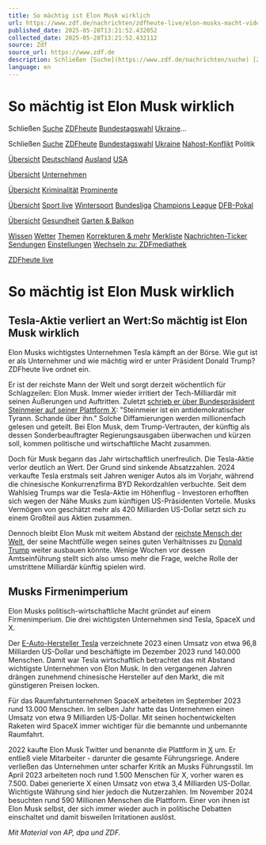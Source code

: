 ```yaml
---
title: So mächtig ist Elon Musk wirklich
url: https://www.zdf.de/nachrichten/zdfheute-live/elon-musks-macht-video-100.html
published_date: 2025-05-28T13:21:52.432052
collected_date: 2025-05-28T13:21:52.432112
source: Zdf
source_url: https://www.zdf.de
description: Schließen [Suche](https://www.zdf.de/nachrichten/suche) [ZDFheute](https://www.zdf.de/nachrichten) [Bundestagswahl](https://www.zdf.de/nachrichten/thema/bundestagswahl-120.html) [Ukraine](https://www.zdf.de/nachrichten/thema/ukraine-198.html)...
language: en
---
```


# So mächtig ist Elon Musk wirklich

Schließen [Suche](https://www.zdf.de/nachrichten/suche) [ZDFheute](https://www.zdf.de/nachrichten) [Bundestagswahl](https://www.zdf.de/nachrichten/thema/bundestagswahl-120.html) [Ukraine](https://www.zdf.de/nachrichten/thema/ukraine-198.html)...

Schließen [Suche](https://www.zdf.de/nachrichten/suche) [ZDFheute](https://www.zdf.de/nachrichten) [Bundestagswahl](https://www.zdf.de/nachrichten/thema/bundestagswahl-120.html) [Ukraine](https://www.zdf.de/nachrichten/thema/ukraine-198.html) [Nahost-Konflikt](https://www.zdf.de/nachrichten/thema/nahost-konflikt-102.html) Politik

[Übersicht](https://www.zdf.de/nachrichten/politik) [Deutschland](https://www.zdf.de/nachrichten/politik/deutschland) [Ausland](https://www.zdf.de/nachrichten/politik/ausland) [USA](https://www.zdf.de/nachrichten/thema/usa-news-100.html)

[Übersicht](https://www.zdf.de/nachrichten/wirtschaft) [Unternehmen](https://www.zdf.de/nachrichten/wirtschaft/unternehmen)

[Übersicht](https://www.zdf.de/nachrichten/panorama) [Kriminalität](https://www.zdf.de/nachrichten/panorama/kriminalitaet) [Prominente](https://www.zdf.de/nachrichten/panorama/prominente)

[Übersicht](https://www.zdf.de/nachrichten/sport) [Sport live](https://www.zdf.de/sport/sport-im-zdf-livestream-live-100.html) [Wintersport](https://www.zdf.de/nachrichten/thema/wintersport-146.html) [Bundesliga](https://www.zdf.de/nachrichten/thema/fussball-bundesliga-news-100.html) [Champions League](https://www.zdf.de/nachrichten/thema/champions-league-news-100.html) [DFB-Pokal](https://www.zdf.de/nachrichten/thema/dfb-pokal-news-100.html)

[Übersicht](https://www.zdf.de/nachrichten/ratgeber) [Gesundheit](https://www.zdf.de/nachrichten/ratgeber/gesundheit) [Garten & Balkon](https://www.zdf.de/nachrichten/thema/garten-und-balkon-100.html)

[Wissen](https://www.zdf.de/nachrichten/wissen) [Wetter](https://www.zdf.de/nachrichten-sendungen/wetter) [Themen](https://www.zdf.de/nachrichten/thema) [Korrekturen & mehr](https://www.zdf.de/nachrichten/in-eigener-sache) [Merkliste](https://www.zdf.de/nachrichten/merkliste) [Nachrichten-Ticker](https://www.zdf.de/nachrichten/nachrichtenticker-100.html) [Sendungen](https://www.zdf.de/nachrichten/video) [Einstellungen](https://www.zdf.de/nachrichten/einstellungen) [Wechseln zu: ZDFmediathek](https://www.zdf.de)

[ZDFheute live](https://www.zdf.de/nachrichten-sendungen/zdfheute-live)

# So mächtig ist Elon Musk wirklich

## Tesla-Aktie verliert an Wert:So mächtig ist Elon Musk wirklich

Elon Musks wichtigstes Unternehmen Tesla kämpft an der Börse. Wie gut ist er als Unternehmer und wie mächtig wird er unter Präsident Donald Trump? ZDFheute live ordnet ein.

Er ist der reichste Mann der Welt und sorgt derzeit wöchentlich für Schlagzeilen: Elon Musk. Immer wieder irritiert der Tech-Milliardär mit seinen Äußerungen und Auftritten. Zuletzt [schrieb er über Bundespräsident Steinmeier auf seiner Plattform X](https://www.zdf.de/nachrichten/politik/musk-beschimpft-steinmeier-x-wahlkampf-100.html): "Steinmeier ist ein antidemokratischer Tyrann. Schande über ihn." Solche Diffamierungen werden millionenfach gelesen und geteilt. Bei Elon Musk, dem Trump-Vertrauten, der künftig als dessen Sonderbeauftragter Regierungsausgaben überwachen und kürzen soll, kommen politische und wirtschaftliche Macht zusammen.

Doch für Musk begann das Jahr wirtschaftlich unerfreulich. Die Tesla-Aktie verlor deutlich an Wert. Der Grund sind sinkende Absatzzahlen. 2024 verkaufte Tesla erstmals seit Jahren weniger Autos als im Vorjahr, während die chinesische Konkurrenzfirma BYD Rekordzahlen verbuchte. Seit dem Wahlsieg Trumps war die Tesla-Aktie im Höhenflug - Investoren erhofften sich wegen der Nähe Musks zum künftigen US-Präsidenten Vorteile. Musks Vermögen von geschätzt mehr als 420 Milliarden US-Dollar setzt sich zu einem Großteil aus Aktien zusammen.

Dennoch bleibt Elon Musk mit weitem Abstand der [reichste Mensch der Welt](https://www.zdf.de/nachrichten/wirtschaft/elon-musk-vermoegen-100.html), der seine Machtfülle wegen seines guten Verhältnisses zu [Donald Trump](https://www.zdf.de/nachrichten/thema/donald-trump-742.html) weiter ausbauen könnte. Wenige Wochen vor dessen Amtseinführung stellt sich also umso mehr die Frage, welche Rolle der umstrittene Milliardär künftig spielen wird.

## Musks Firmenimperium

Elon Musks politisch-wirtschaftliche Macht gründet auf einem Firmenimperium. Die drei wichtigsten Unternehmen sind Tesla, SpaceX und X.

Der [E-Auto-Hersteller Tesla](https://www.zdf.de/nachrichten/thema/tesla-130.html) verzeichnete 2023 einen Umsatz von etwa 96,8 Milliarden US-Dollar und beschäftigte im Dezember 2023 rund 140.000 Menschen. Damit war Tesla wirtschaftlich betrachtet das mit Abstand wichtigste Unternehmen von Elon Musk. In den vergangenen Jahren drängen zunehmend chinesische Hersteller auf den Markt, die mit günstigeren Preisen locken.

Für das Raumfahrtunternehmen SpaceX arbeiteten im September 2023 rund 13.000 Menschen. Im selben Jahr hatte das Unternehmen einen Umsatz von etwa 9 Milliarden US-Dollar. Mit seinen hochentwickelten Raketen wird SpaceX immer wichtiger für die bemannte und unbemannte Raumfahrt.

2022 kaufte Elon Musk Twitter und benannte die Plattform in [X](https://www.zdf.de/nachrichten/thema/x-twitter-100.html) um. Er entließ viele Mitarbeiter - darunter die gesamte Führungsriege. Andere verließen das Unternehmen unter scharfer Kritik an Musks Führungsstil. Im April 2023 arbeiteten noch rund 1.500 Menschen für X, vorher waren es 7.500. Dabei generierte X einen Umsatz von etwa 3,4 Milliarden US-Dollar. Wichtigste Währung sind hier jedoch die Nutzerzahlen. Im November 2024 besuchten rund 590 Millionen Menschen die Plattform. Einer von ihnen ist Elon Musk selbst, der sich immer wieder auch in politische Debatten einschaltet und damit bisweilen Irritationen auslöst.

_Mit Material von AP, dpa und ZDF._